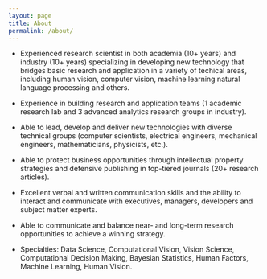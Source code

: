 ```yaml
---
layout: page
title: About
permalink: /about/
---
```


* Experienced research scientist in both academia (10+ years) and industry (10+ years) specializing in developing new technology that bridges basic research and application in a variety of techical areas, including human vision, computer vision, machine learning natural language processing and others.  

* Experience in building research and application teams (1 academic research lab and 3 advanced analytics research groups in industry). 

* Able to lead, develop and deliver new technologies with diverse technical groups (computer scientists, electrical engineers, mechanical engineers, mathematicians, physicists, etc.). 

* Able to protect business opportunities through intellectual property strategies and defensive publishing in top-tiered journals (20+ research articles).

* Excellent verbal and written communication skills and the ability to interact and communicate with executives, managers, developers and subject matter experts.

* Able to communicate and balance near- and long-term research opportunities to achieve a winning strategy.

* Specialties: Data Science, Computational Vision, Vision Science, Computational Decision Making, Bayesian Statistics, Human Factors, Machine Learning, Human Vision.
